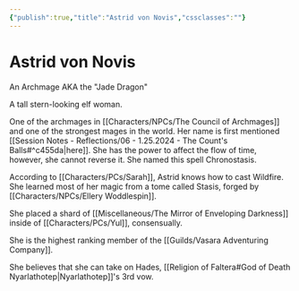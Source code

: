 ```yaml
---
{"publish":true,"title":"Astrid von Novis","cssclasses":""}
---
```




# Astrid von Novis

An Archmage AKA the "Jade Dragon"

A tall stern-looking elf woman.

One of the archmages in [[Characters/NPCs/The Council of Archmages]] and one of the strongest mages in the world. Her name is first mentioned [[Session Notes - Reflections/06 - 1.25.2024 - The Count's Balls#^c455da\|here]]. She has the power to affect the flow of time, however, she cannot reverse it. She named this spell Chronostasis.

According to [[Characters/PCs/Sarah]], Astrid knows how to cast Wildfire. She learned most of her magic from a tome called Stasis, forged by [[Characters/NPCs/Ellery Woddlespin]].

She placed a shard of [[Miscellaneous/The Mirror of Enveloping Darkness]] inside of [[Characters/PCs/Yul]], consensually.

She is the highest ranking member of the [[Guilds/Vasara Adventuring Company]].

She believes that she can take on Hades, [[Religion of Faltera#God of Death Nyarlathotep\|Nyarlathotep]]'s 3rd vow.
